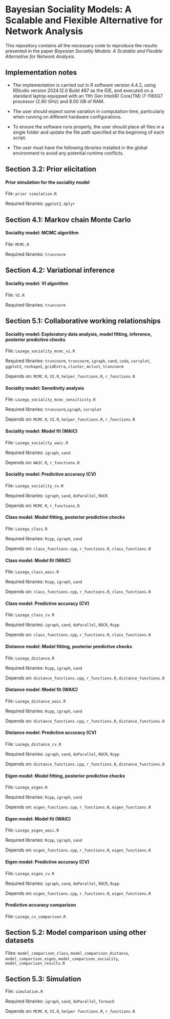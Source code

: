 # Bayesian Sociality Models: A Scalable and Flexible Alternative for Network Analysis

This repository contains all the necessary code to reproduce the results presented in the paper *Bayesian Sociality Models: A Scalable and Flexible Alternative for Network Analysis*.

## Implementation notes

- The implementation is carried out in R software version 4.4.2, using RStudio version 2024.12.0 Build 467 as the IDE, and executed on a standard laptop equipped with an 11th Gen Intel(R) Core(TM) i7-1165G7 processor (2.80 GHz) and 8.00 GB of RAM.

- The user should expect some variation in computation time, particularly when running on different hardware configurations.

- To ensure the software runs properly, the user should place all files in a single folder and update the file path specified at the beginning of each script.

- The user must have the following libraries installed in the global environment to avoid any potential runtime conflicts.

## Section 3.2: Prior elicitation

#### Prior simulation for the sociality model

File: `prior simulation.R`

Required libraries: `ggplot2`, `dplyr`

## Section 4.1: Markov chain Monte Carlo

#### Sociality model: MCMC algorithm

File: `MCMC.R`

Required libraries: `truncnorm`

## Section 4.2: Variational inference

#### Sociality model: VI algorithm

File: `VI.R`

Required libraries: `truncnorm`

## Section 5.1: Collaborative working relationships

#### Sociality model: Exploratory data analysis, model fitting, inference, posterior predictive checks

File: `Lazega_sociality_mcmc_vi.R`

Required libraries: `truncnorm`, `truncnorm`, `igraph`, `sand`, `coda`, `corrplot`, `ggplot2`, `reshape2`, `gridExtra`, `cluster`, `mclust`, `truncnorm`

Depends on: `MCMC.R`, `VI.R`, `helper_functions.R`, `r_functions.R`

#### Sociality model: Sensitivity analysis

File: `Lazega_sociality_mcmc_sensitivity.R`

Required libraries: `truncnorm`,`igraph`, `corrplot`

Depends on: `MCMC.R`, `VI.R`, `helper_functions.R`, `r_functions.R`

#### Sociality model: Model fit (WAIC)

File: `Lazega_sociality_waic.R`

Required libraries: `igraph`, `sand`

Depends on: `WAIC.R`, `r_functions.R`

#### Sociality model: Predictive accuracy (CV)

File: `Lazega_sociality_cv.R`

Required libraries: `igraph`, `sand`, `doParallel`, `ROCR`

Depends on: `MCMC.R`, `r_functions.R`

#### Class model: Model fitting, posterior predictive checks

File: `Lazega_class.R`

Required libraries: `Rcpp`, `igraph`, `sand`

Depends on: `class_functions.cpp`, `r_functions.R`, `class_functions.R`

#### Class model: Model fit (WAIC)

File: `Lazega_class_waic.R`

Required libraries: `Rcpp`, `igraph`, `sand`

Depends on: `class_functions.cpp`, `r_functions.R`, `class_functions.R`

#### Class model: Predictive accuracy (CV)

File: `Lazega_class_cv.R`

Required libraries: `igraph`, `sand`, `doParallel`, `ROCR`, `Rcpp`

Depends on: `class_functions.cpp`, `r_functions.R`, `class_functions.R`

#### Distance model: Model fitting, posterior predictive checks

File: `Lazega_distance.R`

Required libraries: `Rcpp`, `igraph`, `sand`

Depends on: `distance_functions.cpp`, `r_functions.R`, `distance_functions.R`

#### Distance model: Model fit (WAIC)

File: `Lazega_distance_waic.R`

Required libraries: `Rcpp`, `igraph`, `sand`

Depends on: `distance_functions.cpp`, `r_functions.R`, `distance_functions.R`

#### Distance model: Predictive accuracy (CV)

File: `Lazega_distance_cv.R`

Required libraries: `igraph`, `sand`, `doParallel`, `ROCR`, `Rcpp`

Depends on: `distance_functions.cpp`, `r_functions.R`, `distance_functions.R`

#### Eigen model: Model fitting, posterior predictive checks

File: `Lazega_eigen.R`

Required libraries: `Rcpp`, `igraph`, `sand`

Depends on: `eigen_functions.cpp`, `r_functions.R`, `eigen_functions.R`

#### Eigen model: Model fit (WAIC)

File: `Lazega_eigen_waic.R`

Required libraries: `Rcpp`, `igraph`, `sand`

Depends on: `eigen_functions.cpp`, `r_functions.R`, `eigen_functions.R`

#### Eigen model: Predictive accuracy (CV)

File: `Lazega_eigen_cv.R`

Required libraries: `igraph`, `sand`, `doParallel`, `ROCR`, `Rcpp`

Depends on: `eigen_functions.cpp`, `r_functions.R`, `eigen_functions.R`

#### Predictive accuracy comparison

File: `Lazega_cv_comparison.R`

## Section 5.2: Model comparison using other datasets

Files: `model_comparison_class`, `model_comparison_distance`, `model_comparison_eigen`, `model_comparison_sociality`, `model_comparison_results.R`

## Section 5.3: Simulation

File: `simulation.R`

Required libraries: `igraph`, `sand`, `doParallel`, `foreach`

Depends on: `MCMC.R`, `VI.R`, `helper functions.R`, `r_functions.R`
